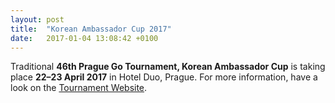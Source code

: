 ```yaml
---
layout: post
title:  "Korean Ambassador Cup 2017"
date:   2017-01-04 13:08:42 +0100
---
```


Traditional **46th Prague Go Tournament, Korean Ambassador Cup** is taking place **22&ndash;23 April 2017**
in Hotel Duo, Prague. For more information, have a look on the
[Tournament Website](http://kac.j2m.cz/index.html).
